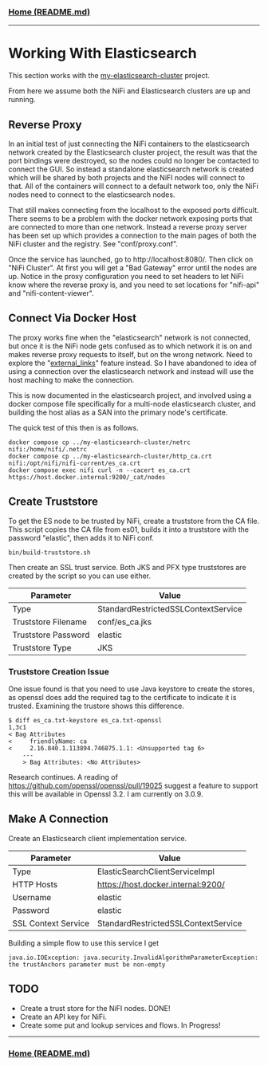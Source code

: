 ### [Home (README.md)](../README.md)
---

# Working With Elasticsearch

This section works with the [my-elasticsearch-cluster](../../my-elasticsearch-cluster) project.

From here we assume both the NiFi and Elasticsearch clusters are up and running.

## Reverse Proxy

In an initial test of just connecting the NiFi containers to the elasticsearch network created by the Elasticsearch cluster project, the result was that the port bindings were destroyed, so the nodes could no longer be contacted to connect the GUI. So instead a standalone elasticsearch network is created which will be shared by both projects and the NiFI nodes will connect to that. All of the containers will connect to a default network too, only the NiFi nodes need to connect to the elasticsearch nodes.

That still makes connecting from the localhost to the exposed ports difficult. There seems to be a problem with the docker network exposing ports that are connected to more than one network. Instead a reverse proxy server has been set up which provides a connection to the main pages of both the NiFi cluster and the registry. See "conf/proxy.conf".

Once the service has launched, go to http://localhost:8080/. Then click on "NiFi Cluster". At first you will get a "Bad Gateway" error until the nodes are up. Notice in the proxy configuration you need to set headers to let NiFi know where the reverse proxy is, and you need to set locations for "nifi-api" and "nifi-content-viewer".

## Connect Via Docker Host

The proxy works fine when the "elasticsearch" network is not connected, but once it is the NiFi node gets confused as to which network it is on and makes reverse proxy requests to itself, but on the wrong network. Need to explore the "[external_links](https://docs.docker.com/compose/compose-file/compose-file-v3/#external_links)" feature instead. So I have abandoned to idea of using a connection over the elasticsearch network and instead will use the host maching to make the connection.

This is now documented in the elasticsearch project, and involved using a docker compose file specifically for a multi-node elasticsearch cluster, and building the host alias as a SAN into the primary node's certificate.

The quick test of this then is as follows.

```
docker compose cp ../my-elasticsearch-cluster/netrc nifi:/home/nifi/.netrc
docker compose cp ../my-elasticsearch-cluster/http_ca.crt nifi:/opt/nifi/nifi-current/es_ca.crt
docker compose exec nifi curl -n --cacert es_ca.crt https://host.docker.internal:9200/_cat/nodes
```

## Create Truststore

To get the ES node to be trusted by NiFi, create a truststore from the CA file. This script copies the CA file from es01, builds it into a truststore with the password "elastic", then adds it to NiFi conf.

```
bin/build-truststore.sh
```

Then create an SSL trust service. Both JKS and PFX type truststores are created by the script so you can use either.

| Parameter           | Value                               |
|---------------------|-------------------------------------|
| Type                | StandardRestrictedSSLContextService |
| Truststore Filename | conf/es_ca.jks                      |
| Truststore Password | elastic                             |
| Truststore Type     | JKS                                 |

### Truststore Creation Issue

One issue found is that you need to use Java keystore to create the stores, as openssl does add the required tag to the certificate to indicate it is trusted. Examining the trustore shows this difference.

```
$ diff es_ca.txt-keystore es_ca.txt-openssl
1,3c1
< Bag Attributes
<     friendlyName: ca
<     2.16.840.1.113894.746875.1.1: <Unsupported tag 6>
    ---
    > Bag Attributes: <No Attributes>
```

Research continues. A reading of https://github.com/openssl/openssl/pull/19025 suggest a feature to support this will be available in Openssl 3.2. I am currently on 3.0.9.

## Make A Connection

Create an Elasticsearch client implementation service.

| Parameter           | Value                               |
|---------------------|-------------------------------------|
| Type                | ElasticSearchClientServiceImpl      |
| HTTP Hosts          | https://host.docker.internal:9200/  |
| Username            | elastic                             |
| Password            | elastic                             |
| SSL Context Service | StandardRestrictedSSLContextService |

Building a simple flow to use this service I get

```
java.io.IOException: java.security.InvalidAlgorithmParameterException: the trustAnchors parameter must be non-empty
```


## TODO

* Create a trust store for the NiFI nodes. DONE!
* Create an API key for NiFi.
* Create some put and lookup services and flows. In Progress!

---
### [Home (README.md)](../README.md)
